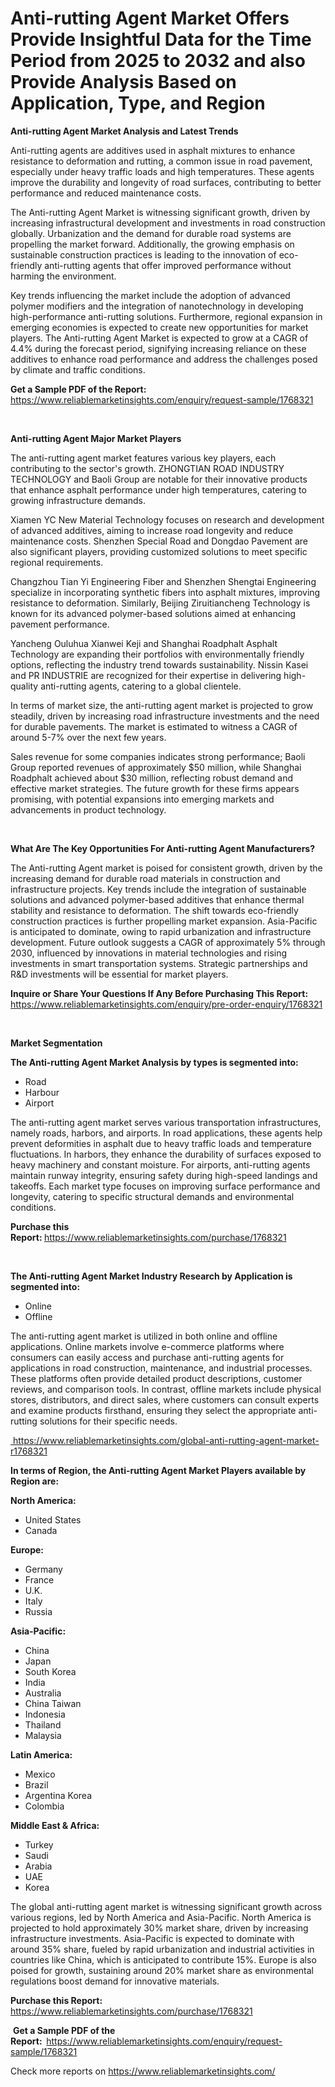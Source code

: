<p><h1>Anti-rutting Agent Market Offers Provide Insightful Data for the Time Period from 2025 to 2032 and also Provide Analysis Based on Application, Type, and Region</h1></p><p><strong>Anti-rutting Agent Market Analysis and Latest Trends</strong></p>
<p><p>Anti-rutting agents are additives used in asphalt mixtures to enhance resistance to deformation and rutting, a common issue in road pavement, especially under heavy traffic loads and high temperatures. These agents improve the durability and longevity of road surfaces, contributing to better performance and reduced maintenance costs.</p><p>The Anti-rutting Agent Market is witnessing significant growth, driven by increasing infrastructural development and investments in road construction globally. Urbanization and the demand for durable road systems are propelling the market forward. Additionally, the growing emphasis on sustainable construction practices is leading to the innovation of eco-friendly anti-rutting agents that offer improved performance without harming the environment.</p><p>Key trends influencing the market include the adoption of advanced polymer modifiers and the integration of nanotechnology in developing high-performance anti-rutting solutions. Furthermore, regional expansion in emerging economies is expected to create new opportunities for market players. The Anti-rutting Agent Market is expected to grow at a CAGR of 4.4% during the forecast period, signifying increasing reliance on these additives to enhance road performance and address the challenges posed by climate and traffic conditions.</p></p>
<p><strong>Get a Sample PDF of the Report:&nbsp;</strong> <a href="https://www.reliablemarketinsights.com/enquiry/request-sample/1768321?utm_campaign=1166&utm_medium=2&utm_source=Github&utm_content=ia&utm_term=02022025&utm_id=anti-rutting-agent">https://www.reliablemarketinsights.com/enquiry/request-sample/1768321</a></p>
<p>&nbsp;</p>
<p><strong>Anti-rutting Agent Major Market Players</strong></p>
<p><p>The anti-rutting agent market features various key players, each contributing to the sector's growth. ZHONGTIAN ROAD INDUSTRY TECHNOLOGY and Baoli Group are notable for their innovative products that enhance asphalt performance under high temperatures, catering to growing infrastructure demands. </p><p>Xiamen YC New Material Technology focuses on research and development of advanced additives, aiming to increase road longevity and reduce maintenance costs. Shenzhen Special Road and Dongdao Pavement are also significant players, providing customized solutions to meet specific regional requirements.</p><p>Changzhou Tian Yi Engineering Fiber and Shenzhen Shengtai Engineering specialize in incorporating synthetic fibers into asphalt mixtures, improving resistance to deformation. Similarly, Beijing Ziruitiancheng Technology is known for its advanced polymer-based solutions aimed at enhancing pavement performance.</p><p>Yancheng Ouluhua Xianwei Keji and Shanghai Roadphalt Asphalt Technology are expanding their portfolios with environmentally friendly options, reflecting the industry trend towards sustainability. Nissin Kasei and PR INDUSTRIE are recognized for their expertise in delivering high-quality anti-rutting agents, catering to a global clientele.</p><p>In terms of market size, the anti-rutting agent market is projected to grow steadily, driven by increasing road infrastructure investments and the need for durable pavements. The market is estimated to witness a CAGR of around 5-7% over the next few years.</p><p>Sales revenue for some companies indicates strong performance; Baoli Group reported revenues of approximately $50 million, while Shanghai Roadphalt achieved about $30 million, reflecting robust demand and effective market strategies. The future growth for these firms appears promising, with potential expansions into emerging markets and advancements in product technology.</p></p>
<p>&nbsp;</p>
<p><strong>What Are The Key Opportunities For Anti-rutting Agent Manufacturers?</strong></p>
<p><p>The Anti-rutting Agent market is poised for consistent growth, driven by the increasing demand for durable road materials in construction and infrastructure projects. Key trends include the integration of sustainable solutions and advanced polymer-based additives that enhance thermal stability and resistance to deformation. The shift towards eco-friendly construction practices is further propelling market expansion. Asia-Pacific is anticipated to dominate, owing to rapid urbanization and infrastructure development. Future outlook suggests a CAGR of approximately 5% through 2030, influenced by innovations in material technologies and rising investments in smart transportation systems. Strategic partnerships and R&D investments will be essential for market players.</p></p>
<p><strong>Inquire or Share Your Questions If Any Before Purchasing This Report:</strong> <a href="https://www.reliablemarketinsights.com/enquiry/pre-order-enquiry/1768321?utm_campaign=1166&utm_medium=2&utm_source=Github&utm_content=ia&utm_term=02022025&utm_id=anti-rutting-agent">https://www.reliablemarketinsights.com/enquiry/pre-order-enquiry/1768321</a></p>
<p>&nbsp;</p>
<p><strong>Market Segmentation</strong></p>
<p><strong>The Anti-rutting Agent Market Analysis by types is segmented into:</strong></p>
<p><ul><li>Road</li><li>Harbour</li><li>Airport</li></ul></p>
<p><p>The anti-rutting agent market serves various transportation infrastructures, namely roads, harbors, and airports. In road applications, these agents help prevent deformities in asphalt due to heavy traffic loads and temperature fluctuations. In harbors, they enhance the durability of surfaces exposed to heavy machinery and constant moisture. For airports, anti-rutting agents maintain runway integrity, ensuring safety during high-speed landings and takeoffs. Each market type focuses on improving surface performance and longevity, catering to specific structural demands and environmental conditions.</p></p>
<p><strong>Purchase this Report:&nbsp;</strong><a href="https://www.reliablemarketinsights.com/purchase/1768321?utm_campaign=1166&utm_medium=2&utm_source=Github&utm_content=ia&utm_term=02022025&utm_id=anti-rutting-agent">https://www.reliablemarketinsights.com/purchase/1768321</a></p>
<p>&nbsp;</p>
<p><strong>The Anti-rutting Agent Market Industry Research by Application is segmented into:</strong></p>
<p><ul><li>Online</li><li>Offline</li></ul></p>
<p><p>The anti-rutting agent market is utilized in both online and offline applications. Online markets involve e-commerce platforms where consumers can easily access and purchase anti-rutting agents for applications in road construction, maintenance, and industrial processes. These platforms often provide detailed product descriptions, customer reviews, and comparison tools. In contrast, offline markets include physical stores, distributors, and direct sales, where customers can consult experts and examine products firsthand, ensuring they select the appropriate anti-rutting solutions for their specific needs.</p></p>
<p><a href="https://www.reliablemarketinsights.com/global-anti-rutting-agent-market-r1768321?utm_campaign=1166&utm_medium=2&utm_source=Github&utm_content=ia&utm_term=02022025&utm_id=anti-rutting-agent">&nbsp;https://www.reliablemarketinsights.com/global-anti-rutting-agent-market-r1768321</a></p>
<p><strong>In terms of Region, the Anti-rutting Agent Market Players available by Region are:</strong></p>
<p>
    <p> <strong> North America: </strong>
        <ul>
            <li>United States</li>
            <li>Canada</li>
        </ul>
        </p> 
    <p> <strong> Europe: </strong>
        <ul>
            <li>Germany</li>
            <li>France</li>
            <li>U.K.</li>
            <li>Italy</li>
            <li>Russia</li>
        </ul>
        </p> 
    <p> <strong> Asia-Pacific: </strong>
        <ul>
            <li>China</li>
            <li>Japan</li>
            <li>South Korea</li>
            <li>India</li>
            <li>Australia</li>
            <li>China Taiwan</li>
            <li>Indonesia</li>
            <li>Thailand</li>
            <li>Malaysia</li>
        </ul>
        </p> 
    <p> <strong> Latin America: </strong>
        <ul>
            <li>Mexico</li>
            <li>Brazil</li>
            <li>Argentina Korea</li>
            <li>Colombia</li>
        </ul>
        </p> 
    <p> <strong> Middle East & Africa: </strong>
        <ul>
            <li>Turkey</li>
            <li>Saudi</li>
            <li>Arabia</li>
            <li>UAE</li>
            <li>Korea</li>
        </ul>
    </p>
    </p>
<p><p>The global anti-rutting agent market is witnessing significant growth across various regions, led by North America and Asia-Pacific. North America is projected to hold approximately 30% market share, driven by increasing infrastructure investments. Asia-Pacific is expected to dominate with around 35% share, fueled by rapid urbanization and industrial activities in countries like China, which is anticipated to contribute 15%. Europe is also poised for growth, sustaining around 20% market share as environmental regulations boost demand for innovative materials.</p></p>
<p><strong>Purchase this Report: </strong><a href="https://www.reliablemarketinsights.com/purchase/1768321?utm_campaign=1166&utm_medium=2&utm_source=Github&utm_content=ia&utm_term=02022025&utm_id=anti-rutting-agent">https://www.reliablemarketinsights.com/purchase/1768321</a></p>
<p>&nbsp;<strong>Get a Sample PDF of the Report:&nbsp;&nbsp;</strong><a href="https://www.reliablemarketinsights.com/enquiry/request-sample/1768321?utm_campaign=1166&utm_medium=2&utm_source=Github&utm_content=ia&utm_term=02022025&utm_id=anti-rutting-agent">https://www.reliablemarketinsights.com/enquiry/request-sample/1768321</a></p>
<p><strong></strong></p>
<p>Check more reports on <a href="https://www.reliablemarketinsights.com/?utm_campaign=1166&utm_medium=2&utm_source=Github&utm_content=ia&utm_term=02022025&utm_id=anti-rutting-agent">https://www.reliablemarketinsights.com/</a></p>